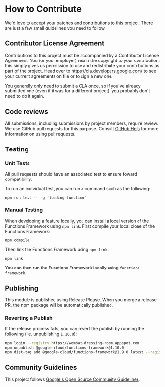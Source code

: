 # How to Contribute

We'd love to accept your patches and contributions to this project. There are
just a few small guidelines you need to follow.

## Contributor License Agreement

Contributions to this project must be accompanied by a Contributor License
Agreement. You (or your employer) retain the copyright to your contribution;
this simply gives us permission to use and redistribute your contributions as
part of the project. Head over to <https://cla.developers.google.com/> to see
your current agreements on file or to sign a new one.

You generally only need to submit a CLA once, so if you've already submitted one
(even if it was for a different project), you probably don't need to do it
again.

## Code reviews

All submissions, including submissions by project members, require review. We
use GitHub pull requests for this purpose. Consult
[GitHub Help](https://help.github.com/articles/about-pull-requests/) for more
information on using pull requests.

## Testing

### Unit Tests

All pull requests should have an associated test to ensure foward compatibility.

To run an individual test, you can run a command such as the following:

```
npm run test -- -g 'loading function'
```

### Manual Testing

When developing a feature locally, you can install a local version of the Functions Framework
using `npm link`. First compile your local clone of the Functions Framework:

```
npm compile
```

Then link the Functions Framework using `npm link`.

```
npm link
```

You can then run the Functions Framework locally using `functions-framework`.

## Publishing

This module is published using Release Please. When you merge a release PR, the npm package will be automatically published.

### Reverting a Publish

If the release process fails, you can revert the publish by running the following (i.e. unpublishing `1.10.0`):

```sh
npm login --registry https://wombat-dressing-room.appspot.com
npm unpublish @google-cloud/functions-framework@1.10.0
npm dist-tag add @google-cloud/functions-framework@1.9.0 latest --registry=https://wombat-dressing-room.appspot.com
```

## Community Guidelines

This project follows [Google's Open Source Community
Guidelines](https://opensource.google.com/conduct/).
